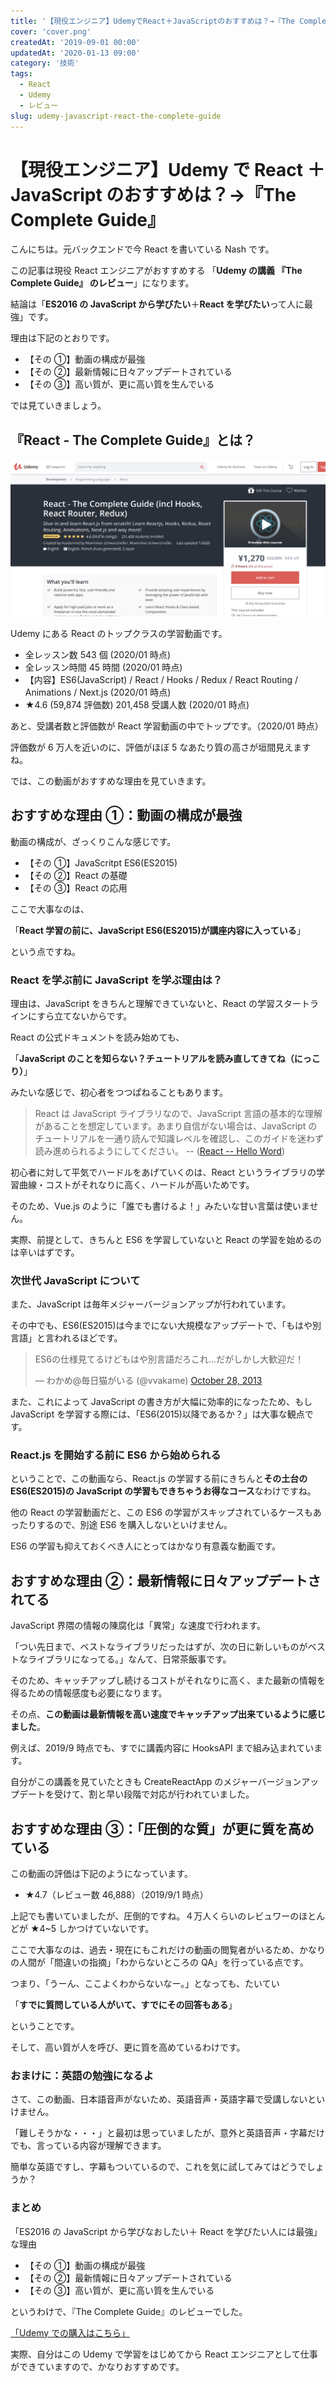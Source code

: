 ```yaml
---
title: '【現役エンジニア】UdemyでReact＋JavaScriptのおすすめは？→『The Complete Guide』'
cover: 'cover.png'
createdAt: '2019-09-01 00:00'
updatedAt: '2020-01-13 09:00'
category: '技術'
tags:
  - React
  - Udemy
  - レビュー
slug: udemy-javascript-react-the-complete-guide
---
```


# 【現役エンジニア】Udemy で React ＋ JavaScript のおすすめは？→『The Complete Guide』

こんにちは。元バックエンドで今 React を書いている Nash です。

この記事は現役 React エンジニアがおすすめする 「**Udemy の講義 『The Complete Guide』 のレビュー**」になります。

結論は「**ES2016 の JavaScript から学びたい**＋**React を学びたい**って人に最強」です。

理由は下記のとおりです。

- 【その ①】動画の構成が最強
- 【その ②】最新情報に日々アップデートされている
- 【その ③】高い質が、更に高い質を生んでいる

では見ていきましょう。

## 『React - The Complete Guide』とは？

![top](./cover.png)

Udemy にある React のトップクラスの学習動画です。

- 全レッスン数 543 個 (2020/01 時点)
- 全レッスン時間 45 時間 (2020/01 時点)
- 【内容】ES6(JavaScript) / React / Hooks / Redux / React Routing / Animations / Next.js (2020/01 時点)
- ★4.6 (59,874 評価数) 201,458 受講人数 (2020/01 時点)

あと、受講者数と評価数が React 学習動画の中でトップです。（2020/01 時点）

評価数が 6 万人を近いのに、評価がほぼ 5 なあたり質の高さが垣間見えますね。

では、この動画がおすすめな理由を見ていきます。

## おすすめな理由 ①：動画の構成が最強

動画の構成が、ざっくりこんな感じです。

- 【その ①】JavaScritpt ES6(ES2015)
- 【その ②】React の基礎
- 【その ③】React の応用

ここで大事なのは、

「**React 学習の前に、JavaScript ES6(ES2015)が講座内容に入っている**」

という点ですね。

### React を学ぶ前に JavaScript を学ぶ理由は？

理由は、JavaScript をきちんと理解できていないと、React の学習スタートラインにすら立てないからです。

React の公式ドキュメントを読み始めても、

「**JavaScript のことを知らない？チュートリアルを読み直してきてね（にっこり）**」

みたいな感じで、初心者をつつぱねることもあります。

> React は JavaScript ライブラリなので、JavaScript 言語の基本的な理解があることを想定しています。あまり自信がない場合は、JavaScript のチュートリアルを一通り読んで知識レベルを確認し、このガイドを迷わず読み進められるようにしてください。 -- ([React -- Hello Word](https://ja.reactjs.org/docs/hello-world.html))

初心者に対して平気でハードルをあげていくのは、React というライブラリの学習曲線・コストがそれなりに高く、ハードルが高いためです。

そのため、Vue.js のように「誰でも書けるよ！」みたいな甘い言葉は使いません。

実際、前提として、きちんと ES6 を学習していないと React の学習を始めるのは辛いはずです。

### 次世代 JavaScript について

また、JavaScript は毎年メジャーバージョンアップが行われています。

その中でも、ES6(ES2015)は今までにない大規模なアップデートで、「もはや別言語」と言われるほどです。

<!-- Twitter -->
<blockquote class="twitter-tweet"><p lang="ja" dir="ltr">ES6の仕様見てるけどもはや別言語だろこれ…だがしかし大歓迎だ！</p>&mdash; わかめ@毎日猫がいる (@vvakame) <a href="https://twitter.com/vvakame/status/394646066982703104?ref_src=twsrc%5Etfw">October 28, 2013</a></blockquote> <script async src="https://platform.twitter.com/widgets.js" charset="utf-8"></script>

また、これによって JavaScript の書き方が大幅に効率的になったため、もし JavaScript を学習する際には、「ES6(2015)以降であるか？」は大事な観点です。

### React.js を開始する前に ES6 から始められる

ということで、この動画なら、React.js の学習する前にきちんと**その土台の ES6(ES2015)の JavaScript の学習もできちゃうお得なコース**なわけですね。

他の React の学習動画だと、この ES6 の学習がスキップされているケースもあったりするので、別途 ES6 を購入しないといけません。

ES6 の学習も抑えておくべき人にとってはかなり有意義な動画です。

## おすすめな理由 ②：最新情報に日々アップデートされてる

JavaScript 界隈の情報の陳腐化は「異常」な速度で行われます。

「つい先日まで、ベストなライブラリだったはずが、次の日に新しいものがベストなライブラリになってる。」なんて、日常茶飯事です。

そのため、キャッチアップし続けるコストがそれなりに高く、また最新の情報を得るための情報感度も必要になります。

その点、**この動画は最新情報を高い速度でキャッチアップ出来ているように感じました**。

例えば、2019/9 時点でも、すでに講義内容に HooksAPI まで組み込まれています。

自分がこの講義を見ていたときも CreateReactApp のメジャーバージョンアップデートを受けて、割と早い段階で対応が行われていました。

## おすすめな理由 ③：「圧倒的な質」が更に質を高めている

この動画の評価は下記のようになっています。

- ★4.7（レビュー数 46,888）（2019/9/1 時点）

上記でも書いていましたが、圧倒的ですね。４万人くらいのレビュワーのほとんどが ★4~5 しかつけていないです。

ここで大事なのは、過去・現在にもこれだけの動画の閲覧者がいるため、かなりの人間が「間違いの指摘」「わからないところの QA」を行っている点です。

つまり、「うーん、ここよくわからないなー。」となっても、たいてい

「**すでに質問している人がいて、すでにその回答もある**」

ということです。

そして、高い質が人を呼び、更に質を高めているわけです。

### おまけに：英語の勉強になるよ

さて、この動画、日本語音声がないため、英語音声・英語字幕で受講しないといけません。

「難しそうかな・・・」と最初は思っていましたが、意外と英語音声・字幕だけでも、言っている内容が理解できます。

簡単な英語ですし、字幕もついているので、これを気に試してみてはどうでしょうか？

### まとめ

「ES2016 の JavaScript から学びなおしたい＋ React を学びたい人には最強」な理由

- 【その ①】動画の構成が最強
- 【その ②】最新情報に日々アップデートされている
- 【その ③】高い質が、更に高い質を生んでいる

というわけで、『The Complete Guide』のレビューでした。

<!-- AFFI A8.net -->

<a class="affi-custom-button" href="https://www.udemy.com/react-the-complete-guide-incl-redux?deal_code=JPA8DEAL2PERCENTAGE&aEightID=s00000016735001">「Udemy での購入はこちら」</a>

<!--  -->

実際、自分はこの Udemy で学習をはじめてから React エンジニアとして仕事ができていますので、かなりおすすめです。
